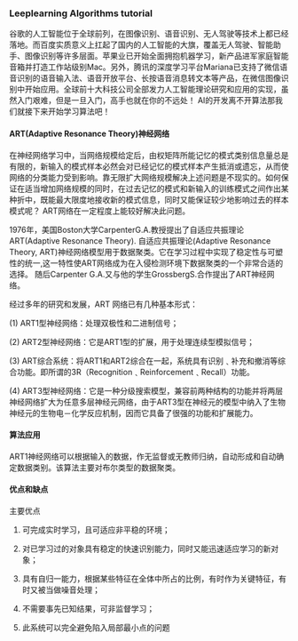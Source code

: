 ### Leeplearning Algorithms tutorial
谷歌的人工智能位于全球前列，在图像识别、语音识别、无人驾驶等技术上都已经落地。而百度实质意义上扛起了国内的人工智能的大旗，覆盖无人驾驶、智能助手、图像识别等许多层面。苹果业已开始全面拥抱机器学习，新产品进军家庭智能音箱并打造工作站级别Mac。另外，腾讯的深度学习平台Mariana已支持了微信语音识别的语音输入法、语音开放平台、长按语音消息转文本等产品，在微信图像识别中开始应用。全球前十大科技公司全部发力人工智能理论研究和应用的实现，虽然入门艰难，但是一旦入门，高手也就在你的不远处！
AI的开发离不开算法那我们就接下来开始学习算法吧！

#### ART(Adaptive Resonance Theory)神经网络

在神经网络学习中，当网络规模给定后，由权矩阵所能记忆的模式类别信息量总是有限的，新输入的模式样本必然会对已经记忆的模式样本产生抵消或遗忘，从而使网络的分类能力受到影响。靠无限扩大网络规模解决上述问题是不现实的。如何保证在适当增加网络规模的同时，在过去记忆的模式和新输入的训练模式之间作出某种折中，既能最大限度地接收新的模式信息，同时又能保证较少地影响过去的样本模式呢？ ART网络在一定程度上能较好解决此问题。

1976年，美国Boston大学CarpenterG.A.教授提出了自适应共振理论ART(Adaptive Resonance Theory). 自适应共振理论(Adaptive Resonance Theory, ART)神经网络模型用于数据聚类。它在学习过程中实现了稳定性与可塑性的统一,这一特性使ART网络成为在入侵检测环境下数据聚类的一个非常合适的选择。
随后Carpenter G.A.又与他的学生GrossbergS.合作提出了ART神经网络。

经过多年的研究和发展，ART 网络已有几种基本形式：

(1) ART1型神经网络：处理双极性和二进制信号；

(2) ART2型神经网络：它是ART1型的扩展，用于处理连续型模拟信号；

(3) ART综合系统：将ART1和ART2综合在一起，系统具有识别﹑补充和撤消等综合功能。即所谓的3R（Recognition﹑Reinforcement﹑Recall）功能。

(4) ART3型神经网络：它是一种分级搜索模型，兼容前两种结构的功能并将两层神经网络扩大为任意多层神经元网络，由于ART3型在神经元的模型中纳入了生物神经元的生物电－化学反应机制，因而它具备了很强的功能和扩展能力。

#### 算法应用

ART1神经网络可以根据输入的数据，作无监督或无教师归纳，自动形成和自动确定数据类别。该算法主要对布尔类型的数据聚类。

#### 优点和缺点

主要优点

1. 可完成实时学习，且可适应非平稳的环境；

2. 对已学习过的对象具有稳定的快速识别能力，同时又能迅速适应学习的新对象；

3. 具有自归一能力，根据某些特征在全体中所占的比例，有时作为关键特征，有时又被当做噪音处理；

4. 不需要事先已知结果，可非监督学习；

5. 此系统可以完全避免陷入局部最小点的问题
